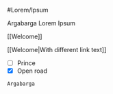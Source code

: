 
#Lorem/Ipsum

Argabarga Lorem Ipsum

[[Welcome]]

[[Welcome|With different link text]]

- [ ] Prince
- [X] Open road

```rust
Argabarga
```